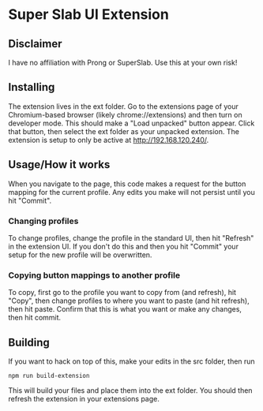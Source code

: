 # Super Slab UI Extension

## Disclaimer
I have no affiliation with Prong or SuperSlab. Use this at your own risk! 

## Installing

The extension lives in the ext folder. Go to the extensions page of your Chromium-based browser (likely chrome://extensions) and then turn on developer mode. This should make a "Load unpacked" button appear. Click that button, then select the ext folder as your unpacked extension. The extension is setup to only be active at http://192.168.120.240/.

## Usage/How it works

When you navigate to the page, this code makes a request for the button mapping for the current profile. Any edits you make will not persist until you hit "Commit".

### Changing profiles
To change profiles, change the profile in the standard UI, then hit "Refresh" in the extension UI. If you don't do this and then you hit "Commit" your setup for the new profile will be overwritten.

### Copying button mappings to another profile
To copy, first go to the profile you want to copy from (and refresh), hit "Copy", then change profiles to where you want to paste (and hit refresh), then hit paste. Confirm that this is what you want or make any changes, then hit commit.

## Building

If you want to hack on top of this, make your edits in the src folder, then run

```npm run build-extension```

This will build your files and place them into the ext folder. You should then refresh the extension in your extensions page.